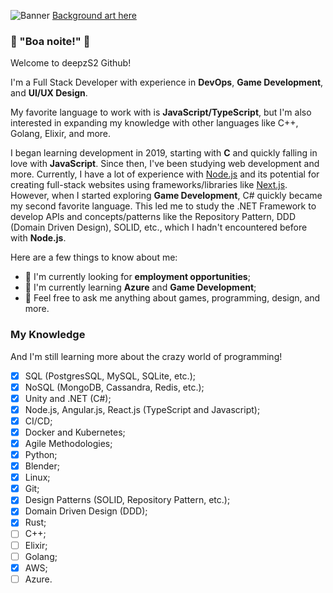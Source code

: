 ![Banner](./banner.gif)
[Background art here](https://tenor.com/view/dark-souls-bonfire-rest-warm-gif-16368928)

### 👋 "Boa noite!" 👋

Welcome to deepzS2 Github!

I'm a Full Stack Developer with experience in **DevOps**, **Game Development**, and **UI/UX Design**.

My favorite language to work with is **JavaScript/TypeScript**, but I'm also interested in expanding my knowledge with other languages like C++, Golang, Elixir, and more.

I began learning development in 2019, starting with **C** and quickly falling in love with **JavaScript**. Since then, I've been studying web development and more. Currently, I have a lot of experience with [Node.js](https://nodejs.org/en) and its potential for creating full-stack websites using frameworks/libraries like [Next.js](https://nextjs.org). However, when I started exploring **Game Development**, C# quickly became my second favorite language. This led me to study the .NET Framework to develop APIs and concepts/patterns like the Repository Pattern, DDD (Domain Driven Design), SOLID, etc., which I hadn't encountered before with **Node.js**.

Here are a few things to know about me:

- 🔭 I'm currently looking for **employment opportunities**;
- 🌱 I'm currently learning **Azure** and **Game Development**;
- 💬 Feel free to ask me anything about games, programming, design, and more.

### My Knowledge

And I'm still learning more about the crazy world of programming!

- [x]  SQL (PostgresSQL, MySQL, SQLite, etc.);
- [x]  NoSQL (MongoDB, Cassandra, Redis, etc.);
- [x]  Unity and .NET (C#);
- [x]  Node.js, Angular.js, React.js (TypeScript and Javascript);
- [x]  CI/CD;
- [x]  Docker and Kubernetes;
- [x]  Agile Methodologies;
- [x]  Python;
- [x]  Blender;
- [x]  Linux;
- [x]  Git;
- [x]  Design Patterns (SOLID, Repository Pattern, etc.);
- [x]  Domain Driven Design (DDD);
- [x]  Rust;
- [ ]  C++;
- [ ]  Elixir;
- [ ]  Golang;
- [x]  AWS;
- [ ]  Azure.
